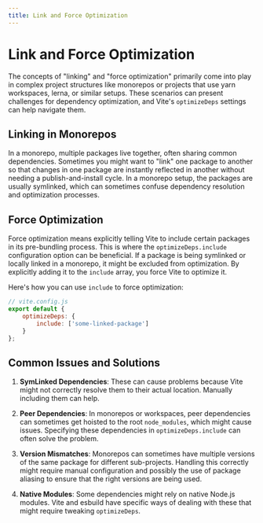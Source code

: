 ```yaml
---
title: Link and Force Optimization
---
```


# Link and Force Optimization

The concepts of "linking" and "force optimization" primarily come into play in complex project structures like monorepos or projects that use yarn workspaces, lerna, or similar setups. These scenarios can present challenges for dependency optimization, and Vite's `optimizeDeps` settings can help navigate them.

## Linking in Monorepos

In a monorepo, multiple packages live together, often sharing common dependencies. Sometimes you might want to "link" one package to another so that changes in one package are instantly reflected in another without needing a publish-and-install cycle. In a monorepo setup, the packages are usually symlinked, which can sometimes confuse dependency resolution and optimization processes.

## Force Optimization

Force optimization means explicitly telling Vite to include certain packages in its pre-bundling process. This is where the `optimizeDeps.include` configuration option can be beneficial. If a package is being symlinked or locally linked in a monorepo, it might be excluded from optimization. By explicitly adding it to the `include` array, you force Vite to optimize it.

Here's how you can use `include` to force optimization:

```js
// vite.config.js
export default {
	optimizeDeps: {
		include: ['some-linked-package']
	}
};
```

## Common Issues and Solutions

1. **SymLinked Dependencies**: These can cause problems because Vite might not correctly resolve them to their actual location. Manually including them can help.

2. **Peer Dependencies**: In monorepos or workspaces, peer dependencies can sometimes get hoisted to the root `node_modules`, which might cause issues. Specifying these dependencies in `optimizeDeps.include` can often solve the problem.
3. **Version Mismatches**: Monorepos can sometimes have multiple versions of the same package for different sub-projects. Handling this correctly might require manual configuration and possibly the use of package aliasing to ensure that the right versions are being used.
4. **Native Modules**: Some dependencies might rely on native Node.js modules. Vite and esbuild have specific ways of dealing with these that might require tweaking `optimizeDeps`.
